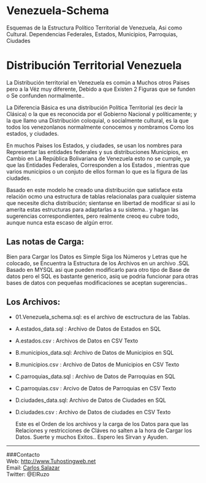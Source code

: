 Venezuela-Schema
================

Esquemas de la Estructura Político Territorial de Venezuela, Asi como Cultural. Dependencias Federales, Estados, Municipios, Parroquias, Ciudades 


Distribución Territorial Venezuela
========================================

   La Distribución territorial en Venezuela es común a Muchos otros Paises pero a la Véz muy diferente, Debido a que Existen 2 Figuras que se funden o Se confunden normalmente..

   La Diferencia Básica es una distribución Política Territorial (es decir la Clásica) o la que es reconocida por el Gobierno Nacional y políticamente; y la que llamo una Distribución coloquial, o socialmente cultural, es la que todos los venezonlanos normalmente conocemos y nombramos Como los estados, y ciudades. 

   En  muchos Paises los Estados, y ciudades, se usan los nombres para Representar las entidades federales y sus distribuciones Municipios, en Cambio en La República Bolivariana de Venezuela esto no se cumple, 
ya que las Entidades Federales, Corresponden a los Estados , mientras que  varios municipios o un conjuto de ellos forman lo que es la figura de las ciudades.

   Basado en este modelo he creado una distribución que satisface esta relación ocmo una estructura de tablas relacionalas para cualquier sistema que necesite dicha distribución; sientanse en libertad de modificar si asi lo amerita estas estructuras para adaptarlas a su sistema.. y hagan las sugerencias correspondientes, pero realmente creoq eu cubre todo, aunque nunca esta escaso de algún error.


  Las notas de Carga:
 -----------------------
 Bien para Cargar los Datos es Simple Siga los Números y Letras que he colocado, se Encuentra la Estructura
de los Archivos en un archivo .SQL Basado en MYSQL asi que pueden modificarlo para otro tipo de Base de datos
pero el SQL es bastante generico, asiq ue podria funcionar para otras bases de datos  con pequeñas modificaciones
se aceptan sugerencias..

 Los Archivos:
 -----------------
 * 01.Venezuela_schema.sql: es el archivo de esctructura de las Tablas.
 * A.estados_data.sql : Archivo de Datos de Estados en SQL
 * A.estados.csv : Archivos de Datos en CSV Texto
 * B.municipios_data.sql: Archivo de Datos de Municipios en SQL
 * B.municipios.csv : Archivo de Datos de Municipios en CSV Texto
 * C.parroquias_data.sql : Archivo de Datos de Parroquias en SQL
 * C.parroquias.csv : Arcivo de Datos de Parroquias en CSV Texto
 * D.ciudades_data.sql: Archivo de Datos de Ciudades en SQL
 * D.ciudades.csv : Archivo de Datos de ciudades en CSV Texto

   Este es el Orden de los archivos y la carga de los Datos para que las Relaciones y restricciones de Cláves
no salten a la hora de Cargar los Datos.
   Suerte y muchos Exitos.. Espero les Sirvan y Ayuden.

------------------------------------------------
###Contacto    
 Web: http://www.Tuhostingweb.net    
 Email: [Carlos Salazar](mailto:csalazart33@gmail.com)    
 Twitter: @ElRuzo    


